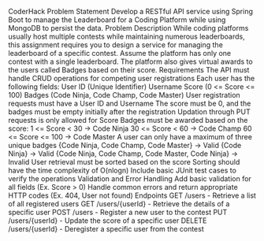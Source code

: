 CoderHack
Problem Statement
Develop a RESTful API service using Spring Boot to manage the Leaderboard for a Coding Platform while using MongoDB to persist the data.
Problem Description
While coding platforms usually host multiple contests while maintaining numerous leaderboards, this assignment requires you to design a service for managing the leaderboard of a specific contest. Assume the platform has only one contest with a single leaderboard. The platform also gives virtual awards to the users called Badges based on their score.
Requirements
The API must handle CRUD operations for competing user registrations
Each user has the following fields:
User ID (Unique Identifier)
Username
Score (0 <= Score <= 100)
Badges (Code Ninja, Code Champ, Code Master)
User registration requests must have a User ID and Username
The score must be 0, and the badges must be empty initially after the registration
Updation through PUT requests is only allowed for Score
Badges must be awarded based on the score:
1 <= Score < 30 -> Code Ninja
30 <= Score < 60 -> Code Champ
60 <= Score <= 100 -> Code Master
A user can only have a maximum of three unique badges
{Code Ninja, Code Champ, Code Master} -> Valid
{Code Ninja} -> Valid
{Code Ninja, Code Champ, Code Master, Code Ninja} -> Invalid
User retrieval must be sorted based on the score
Sorting should have the time complexity of O(nlogn)
Include basic JUnit test cases to verify the operations
Validation and Error Handling
Add basic validation for all fields (Ex. Score > 0)
Handle common errors and return appropriate HTTP codes (Ex. 404, User not found)
Endpoints
GET /users - Retrieve a list of all registered users
GET /users/{userId} - Retrieve the details of a specific user
POST /users - Register a new user to the contest
PUT /users/{userId} - Update the score of a specific user
DELETE /users/{userId} - Deregister a specific user from the contest
